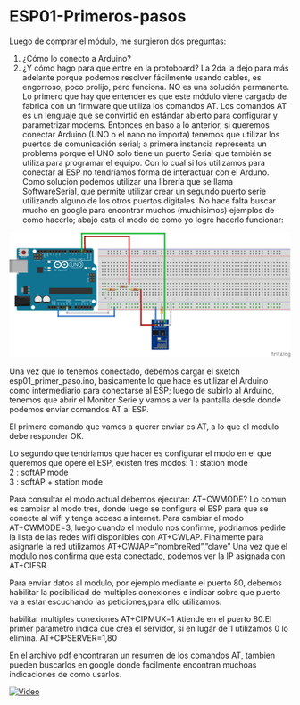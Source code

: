 # ESP01-Primeros-pasos

Luego de comprar el módulo, me surgieron dos preguntas:
1.	¿Cómo lo conecto a Arduino? 
2.	¿Y cómo hago para que entre en la protoboard?
La 2da la dejo para más adelante porque podemos resolver fácilmente usando cables, es engorroso, poco prolijo, pero funciona. NO es una solución permanente.
Lo primero que hay que entender es que este módulo viene cargado de fabrica con un firmware que utiliza los comandos AT. Los comandos AT es un lenguaje que se convirtió en estándar abierto para configurar y parametrizar modems.
Entonces en baso a lo anterior, si queremos conectar Arduino (UNO o el nano no importa) tenemos que utilizar los puertos de comunicación serial; a primera instancia representa un problema porque el UNO solo tiene un puerto Serial que también se utiliza para programar el equipo. Con lo cual si los utilizamos para conectar al ESP no tendríamos forma de interactuar con el Arduno.
Como solución podemos utilizar una librería que se llama SoftwareSerial, que permite utilizar crear un segundo puerto serie utilizando alguno de los otros puertos digitales.
No hace falta buscar mucho en google para encontrar muchos (muchisimos) ejemplos de como hacerlo; abajo esta el modo de como yo logre hacerlo funcionar:

![Diagrama](https://raw.githubusercontent.com/gsampallo/ESP01-Primeros-pasos/master/esp01_primeros_pasos_bb.png) 

Una vez que lo tenemos conectado, debemos cargar el sketch esp01_primer_paso.ino, basicamente lo que hace es utilizar el Arduino como intermediario para conectarse al ESP; luego de subirlo al Arduino, tenemos que abrir el Monitor Serie y vamos a ver la pantalla desde donde podemos enviar comandos AT al ESP.

El primero comando que vamos a querer enviar es AT, a lo que el modulo debe responder OK.

Lo segundo que tendriamos que hacer es configurar el modo en el que queremos que opere el ESP, existen tres modos:
 1 :  station mode  
 2 :  softAP mode  
 3 :  softAP + station mode
 
Para consultar el modo actual debemos ejecutar: AT+CWMODE?
Lo comun es cambiar al modo tres, donde luego se configura el ESP para que se conecte al wifi y tenga acceso a internet.
Para cambiar el modo AT+CWMODE=3, luego cuando el modulo nos confirme, podriamos pedirle la lista de las redes wifi disponibles con AT+CWLAP.
Finalmente para asignarle la red utilizamos AT+CWJAP=”nombreRed”,”clave”
Una vez que el modulo nos confirma que esta conectado, podemos ver la IP asignada con AT+CIFSR

Para enviar datos al modulo, por ejemplo mediante el puerto 80, debemos habilitar la posibilidad de multiples conexiones e indicar sobre que puerto va a estar escuchando las peticiones,para ello utilizamos:

habilitar multiples conexiones
AT+CIPMUX=1
Atiende en el puerto 80.El primer parametro indica que crea el servidor, si en lugar de 1 utilizamos 0 lo elimina.
AT+CIPSERVER=1,80

En el archivo pdf encontraran un resumen de los comandos AT, tambien pueden buscarlos en google donde facilmente encontran muchoas indicaciones de como usarlos.

[![Video](https://img.youtube.com/vi/u7bUrcXkQRo/0.jpg)](https://www.youtube.com/watch?v=u7bUrcXkQRo)








